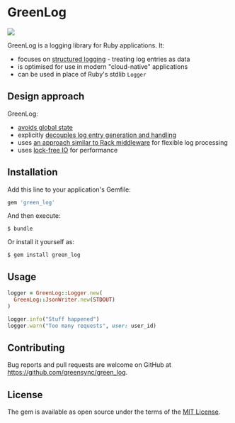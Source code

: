 # GreenLog

![](https://github.com/greensync/green_log/workflows/CI/badge.svg)

GreenLog is a logging library for Ruby applications.  It:

- focuses on [structured logging](https://www.thoughtworks.com/radar/techniques/structured-logging) - treating log entries as data
- is optimised for use in modern "cloud-native" applications
- can be used in place of Ruby's stdlib `Logger`

## Design approach

GreenLog:

- [avoids global state](doc/adr/0002-avoid-global-configuration.md)
- explicitly [decouples log entry generation and handling](doc/adr/0003-decouple-generation-and-handling.md)
- uses [an approach similar to Rack middleware](doc/adr/0004-use-stacked-handlers-to-solve-many-problems.md) for flexible log processing
- uses [lock-free IO](doc/adr/0006-use-lock-free-io.md) for performance

## Installation

Add this line to your application's Gemfile:

```ruby
gem 'green_log'
```

And then execute:

    $ bundle

Or install it yourself as:

    $ gem install green_log

## Usage

```ruby
logger = GreenLog::Logger.new(
  GreenLog::JsonWriter.new(STDOUT)
)

logger.info("Stuff happened")
logger.warn("Too many requests", user: user_id)
```

## Contributing

Bug reports and pull requests are welcome on GitHub at https://github.com/greensync/green_log.

## License

The gem is available as open source under the terms of the [MIT License](https://opensource.org/licenses/MIT).
